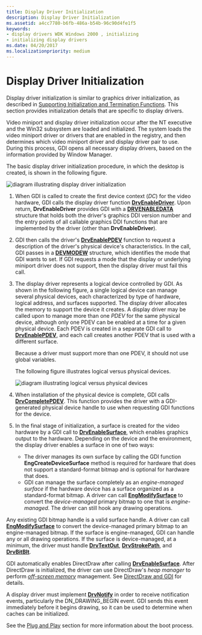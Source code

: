 ```yaml
---
title: Display Driver Initialization
description: Display Driver Initialization
ms.assetid: a4cc7780-b6fb-486a-b54b-96c90d4fe1f5
keywords:
- display drivers WDK Windows 2000 , initializing
- initializing display drivers
ms.date: 04/20/2017
ms.localizationpriority: medium
---
```


# Display Driver Initialization

Display driver initialization is similar to graphics driver initialization, as described in [Supporting Initialization and Termination Functions](supporting-initialization-and-termination-functions.md). This section provides initialization details that are specific to display drivers.

Video miniport and display driver initialization occur after the NT executive and the Win32 subsystem are loaded and initialized. The system loads the video miniport driver or drivers that are enabled in the registry, and then determines which video miniport driver and display driver pair to use. During this process, GDI opens all necessary display drivers, based on the information provided by Window Manager.

The basic display driver initialization procedure, in which the desktop is created, is shown in the following figure.

![diagram illustrating display driver initialization](images/202-01.png)

1. When GDI is called to create the first device context (*DC*) for the video hardware, GDI calls the display driver function [**DrvEnableDriver**](/windows/win32/api/winddi/nf-winddi-drvenabledriver). Upon return, **DrvEnableDriver** provides GDI with a [**DRVENABLEDATA**](/windows/win32/api/winddi/ns-winddi-drvenabledata) structure that holds both the driver's graphics DDI version number and the entry points of all callable graphics DDI functions that are implemented by the driver (other than **DrvEnableDriver**).

2. GDI then calls the driver's [**DrvEnablePDEV**](/windows/win32/api/winddi/nf-winddi-drvenablepdev) function to request a description of the driver's physical device's characteristics. In the call, GDI passes in a [**DEVMODEW**](/windows/win32/api/wingdi/ns-wingdi-devmodew) structure, which identifies the mode that GDI wants to set. If GDI requests a mode that the display or underlying miniport driver does not support, then the display driver must fail this call.

3. The display driver represents a logical device controlled by GDI. As shown in the following figure, a single logical device can manage several physical devices, each characterized by type of hardware, logical address, and surfaces supported. The display driver allocates the memory to support the device it creates. A display driver may be called upon to manage more than one *PDEV* for the same physical device, although only one PDEV can be enabled at a time for a given physical device. Each PDEV is created in a separate GDI call to [**DrvEnablePDEV**](/windows/win32/api/winddi/nf-winddi-drvenablepdev), and each call creates another PDEV that is used with a different surface.

   Because a driver must support more than one PDEV, it should not use global variables.

   The following figure illustrates logical versus physical devices.

   ![diagram illustrating logical versus physical devices](images/202-03.png)

4. When installation of the physical device is complete, GDI calls [**DrvCompletePDEV**](/windows/win32/api/winddi/nf-winddi-drvcompletepdev). This function provides the driver with a GDI-generated physical device handle to use when requesting GDI functions for the device.

5. In the final stage of initialization, a surface is created for the video hardware by a GDI call to [**DrvEnableSurface**](/windows/win32/api/winddi/nf-winddi-drvenablesurface), which enables graphics output to the hardware. Depending on the device and the environment, the display driver enables a surface in one of two ways:

   * The driver manages its own surface by calling the GDI function **EngCreateDeviceSurface** method is required for hardware that does not support a standard-format bitmap and is optional for hardware that does.
   * GDI can manage the surface completely as an *engine-managed surface* if the hardware device has a surface organized as a standard-format bitmap. A driver can call [**EngModifySurface**](/windows/win32/api/winddi/nf-winddi-engmodifysurface) to convert the *device-managed* primary bitmap to one that is *engine-managed*. The driver can still hook any drawing operations.

Any existing GDI bitmap handle is a valid surface handle. A driver can call [**EngModifySurface**](/windows/win32/api/winddi/nf-winddi-engmodifysurface) to convert the device-managed primary bitmap to an engine-managed bitmap. If the surface is engine-managed, GDI can handle any or all drawing operations. If the surface is device-managed, at a minimum, the driver must handle [**DrvTextOut**](/windows/win32/api/winddi/nf-winddi-drvtextout), [**DrvStrokePath**](/windows/win32/api/winddi/nf-winddi-drvstrokepath), and [**DrvBitBlt**](/windows/win32/api/winddi/nf-winddi-drvbitblt).

GDI automatically enables DirectDraw after calling [**DrvEnableSurface**](/windows/win32/api/winddi/nf-winddi-drvenablesurface). After DirectDraw is initialized, the driver can use DirectDraw's *heap manager* to perform [*off-screen memory*](video-present-network-terminology.md#off_screen_memory) management. See [DirectDraw and GDI](directdraw-and-gdi.md) for details.

A display driver must implement [**DrvNotify**](/windows/win32/api/winddi/nf-winddi-drvnotify) in order to receive notification events, particularly the DN_DRAWING_BEGIN event. GDI sends this event immediately before it begins drawing, so it can be used to determine when caches can be initialized.

See the [Plug and Play](../kernel/introduction-to-plug-and-play.md) section for more information about the boot process.
